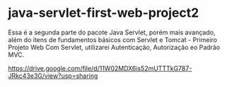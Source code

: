 # java-servlet-first-web-project2
Essa é a segunda parte  do pacote  Java Servlet, porém mais avançado, além do itens  de fundamentos básicos com Servlet e Tomcat - Primeiro Projeto Web Com Servlet, utilizarei  Autenticação, Autorização eo Padrão MVC.

https://drive.google.com/file/d/11W02MDX6is52mUTTTkG787-JRkc43e3G/view?usp=sharing
